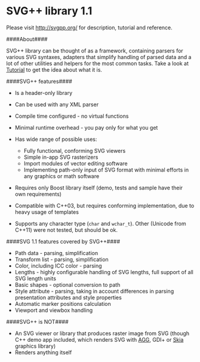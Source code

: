 SVG++ library 1.1
=======================

Please visit http://svgpp.org/ for description, tutorial and reference.

####About####

SVG++ library can be thought of as a framework, containing parsers for various SVG syntaxes, adapters that simplify
handling of parsed data and a lot of other utilities and helpers for the most common tasks.
Take a look at [Tutorial](http://svgpp.org/lesson01.html) to get the idea about what it is. 

####SVG++ features####

* Is a header-only library
* Can be used with any XML parser
* Compile time configured - no virtual functions
* Minimal runtime overhead - you pay only for what you get
* Has wide range of possible uses:

  * Fully functional, conforming SVG viewers
  * Simple in-app SVG rasterizers
  * Import modules of vector editing software
  * Implementing path-only input of SVG format with minimal efforts in any graphics or math software
* Requires only Boost library itself (demo, tests and sample have their own requirements)
* Compatible with C++03, but requires conforming implementation, due to heavy usage of templates
* Supports any character type (`char` and `wchar_t`). Other (Unicode from C++11) were not tested, but should be ok.

####SVG 1.1 features covered by SVG++####

* Path data - parsing, simplification
* Transform list - parsing, simplification
* Color, including ICC color - parsing
* Lengths - highly configurable handling of SVG lengths, full support of all SVG length units
* Basic shapes - optional conversion to path
* Style attribute - parsing, taking in account differences in parsing presentation attributes and style properties
* Automatic marker positions calculation
* Viewport and viewbox handling

####SVG++ is NOT####

* An SVG viewer or library that produces raster image from SVG 
  (though C++ demo app included, which renders SVG with [AGG](http://antigrain.com), GDI+ or [Skia](https://code.google.com/p/skia/) graphics library)
* Renders anything itself

